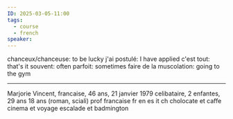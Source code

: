 ```yaml
---
ID: 2025-03-05-11:00
tags:
  - course
  - french
speaker:
---
```

chanceux/chanceuse: to be lucky
j'ai postulé: I have applied
c'est tout: that's it
souvent: often
parfoit: sometimes
faire de la muscolation: going to the gym

---
Marjorie Vincent, francaise, 46 ans, 21 janvier 1979
celibataire, 2 enfantes, 29 ans 18 ans (roman, sciali)
prof francaise
fr en es it ch
cholocate et caffe
cinema et voyage
escalade et badmington